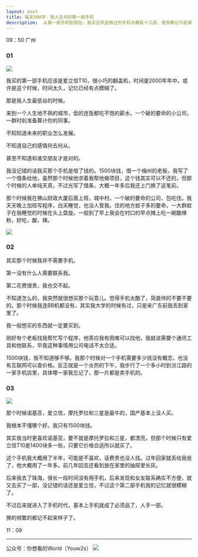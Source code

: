 ```yaml
---
layout: post
title: 每天500字：我人生中的第一部手机
description:  从第一部手机到现在，我买过并且用过的手机大概有十几部，很多都记不起来是什么品牌型号，但是第一部手机的样子我一直记得。
---
```


09：50 广州

### 01
![][image-1]

我买的第一部手机应该是爱立信T10，很小巧的翻盖机，时间是2000年年中，或许是这个时候，时间太久，记忆已经有点模糊了。

那是我人生最低谷的时候。

来到一个人生地不熟的城市，低的连饭都吃不饱的薪水，一个破的要命的小公司，一群时刻准备算计你的同事。

不知知道未来的职业怎么发展。

不知道自己的感情何去何从。

甚至不知道和谁交朋友才是对的。

我没记错的话我买那个手机是借了钱的。1500块钱，借一个梅州的老板，我写了一个借条给他，虽然那个时候他求着我帮他做项目，这个钱其实可以不还的，但那个时候的人单纯天真，不过光写了借条，大概一年多后我还上门换了这笔前。

那个时候我在佛山财政大厦后面上班，城中村。一个破的要命的公司，包吃住。我天天晚上加班写程序，白天睡觉，也没人管我。住的地方蚊子多的要命，一大群蚊子在我睡觉的时候在头上盘旋。一般到了早上我会在村口的早点摊上吃一碗酸辣粉，好吃，酸，辣。

![][image-2]

### 02
其实那个时候我并不需要手机。

第一没有什么人需要联系我。

第二花费很贵，我也交不起。

不知道怎么的，我突然就很想买那个玩意儿。觉得手机太酷了，简直帅的不要不要的。那个时候我连BB机都没有，其实我大学的时候有过，只是来广东前我丢到家里了。

我一般想买的东西就一定要买到。

刚好有个老板找我帮忙写个程序，他答应我有困难可以找他，我就说需要个通讯工具和他联系，毕竟这种事情用公司电话不太合适。

1500块钱，我不知道够不够。我那个时候对一个手机需要多少钱没有概念，也没有互联网可以查价格。反正就是一个炎热的下午，我步行了一个多小时到汾江路的一家手机店里，具体哪一家我忘记了，那一片都是卖手机的。

### 03
![][image-3]

那个时候诺基亚，爱立信，摩托罗拉和三星是最牛的，国产基本上没人买。

我根本不懂哪个好。我只有1500块钱。

其实我当时更喜欢诺基亚，要不就是摩托罗拉和三星，都漂亮，但那个时候只有爱立信T10是1400块多一些，只要它价格合适所以就买了。

这个手机我大概用了半年，可能是不喜欢，话费贵也没人找。过年回家就丢给我爸了，他大概用了一年多。前几年回去还看到放在家里的抽屉里长灰。

后来我去了珠海，很长一段时间没有用手机，后来发现和女友联系确实不方便，就又去买了一部，没记错的话还是爱立信，不过这个第二部手机我的记忆就很模糊了。

不过后来就进入了手机时代，基本上手机就成了必须品了，人手一部。

换的频繁的都记不起来样子了。


11：09

---- 
公众号：你想看的World（Youw2s）
![][image-4]

[image-1]:	http://ovk08s2sq.bkt.clouddn.com/20170907150475293185439.png
[image-2]:	http://ovk08s2sq.bkt.clouddn.com/20170907150475301272063.png
[image-3]:	http://ovk08s2sq.bkt.clouddn.com/20170907150475351542276.png
[image-4]:	http://upload-images.jianshu.io/upload_images/3342594-dca1f89eba3e50ca.jpg?imageMogr2/auto-orient/strip%7CimageView2/2/w/1240